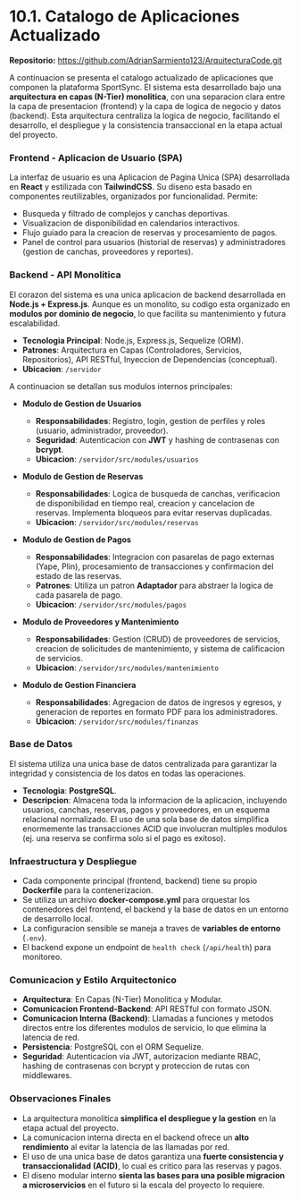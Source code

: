 # 10.1. Catalogo de Aplicaciones Actualizado

**Repositorio:** https://github.com/AdrianSarmiento123/ArquitecturaCode.git

A continuacion se presenta el catalogo actualizado de aplicaciones que componen la plataforma SportSync. El sistema esta desarrollado bajo una **arquitectura en capas (N-Tier) monolitica**, con una separacion clara entre la capa de presentacion (frontend) y la capa de logica de negocio y datos (backend). Esta arquitectura centraliza la logica de negocio, facilitando el desarrollo, el despliegue y la consistencia transaccional en la etapa actual del proyecto.

### Frontend - Aplicacion de Usuario (SPA)

La interfaz de usuario es una Aplicacion de Pagina Unica (SPA) desarrollada en **React** y estilizada con **TailwindCSS**. Su diseno esta basado en componentes reutilizables, organizados por funcionalidad. Permite:

* Busqueda y filtrado de complejos y canchas deportivas.
* Visualizacion de disponibilidad en calendarios interactivos.
* Flujo guiado para la creacion de reservas y procesamiento de pagos.
* Panel de control para usuarios (historial de reservas) y administradores (gestion de canchas, proveedores y reportes).

### Backend - API Monolitica

El corazon del sistema es una unica aplicacion de backend desarrollada en **Node.js + Express.js**. Aunque es un monolito, su codigo esta organizado en **modulos por dominio de negocio**, lo que facilita su mantenimiento y futura escalabilidad.

* **Tecnologia Principal**: Node.js, Express.js, Sequelize (ORM).
* **Patrones**: Arquitectura en Capas (Controladores, Servicios, Repositorios), API RESTful, Inyeccion de Dependencias (conceptual).
* **Ubicacion**: `/servidor`

A continuacion se detallan sus modulos internos principales:

* **Modulo de Gestion de Usuarios**
    * **Responsabilidades**: Registro, login, gestion de perfiles y roles (usuario, administrador, proveedor).
    * **Seguridad**: Autenticacion con **JWT** y hashing de contrasenas con **bcrypt**.
    * **Ubicacion**: `/servidor/src/modules/usuarios`

* **Modulo de Gestion de Reservas**
    * **Responsabilidades**: Logica de busqueda de canchas, verificacion de disponibilidad en tiempo real, creacion y cancelacion de reservas. Implementa bloqueos para evitar reservas duplicadas.
    * **Ubicacion**: `/servidor/src/modules/reservas`

* **Modulo de Gestion de Pagos**
    * **Responsabilidades**: Integracion con pasarelas de pago externas (Yape, Plin), procesamiento de transacciones y confirmacion del estado de las reservas.
    * **Patrones**: Utiliza un patron **Adaptador** para abstraer la logica de cada pasarela de pago.
    * **Ubicacion**: `/servidor/src/modules/pagos`

* **Modulo de Proveedores y Mantenimiento**
    * **Responsabilidades**: Gestion (CRUD) de proveedores de servicios, creacion de solicitudes de mantenimiento, y sistema de calificacion de servicios.
    * **Ubicacion**: `/servidor/src/modules/mantenimiento`

* **Modulo de Gestion Financiera**
    * **Responsabilidades**: Agregacion de datos de ingresos y egresos, y generacion de reportes en formato PDF para los administradores.
    * **Ubicacion**: `/servidor/src/modules/finanzas`

### Base de Datos

El sistema utiliza una unica base de datos centralizada para garantizar la integridad y consistencia de los datos en todas las operaciones.

* **Tecnologia**: **PostgreSQL**.
* **Descripcion**: Almacena toda la informacion de la aplicacion, incluyendo usuarios, canchas, reservas, pagos y proveedores, en un esquema relacional normalizado. El uso de una sola base de datos simplifica enormemente las transacciones ACID que involucran multiples modulos (ej. una reserva se confirma solo si el pago es exitoso).

### Infraestructura y Despliegue

* Cada componente principal (frontend, backend) tiene su propio **Dockerfile** para la contenerizacion.
* Se utiliza un archivo **docker-compose.yml** para orquestar los contenedores del frontend, el backend y la base de datos en un entorno de desarrollo local.
* La configuracion sensible se maneja a traves de **variables de entorno** (`.env`).
* El backend expone un endpoint de `health check` (`/api/health`) para monitoreo.

### Comunicacion y Estilo Arquitectonico

* **Arquitectura**: En Capas (N-Tier) Monolitica y Modular.
* **Comunicacion Frontend-Backend**: API RESTful con formato JSON.
* **Comunicacion Interna (Backend)**: Llamadas a funciones y metodos directos entre los diferentes modulos de servicio, lo que elimina la latencia de red.
* **Persistencia**: PostgreSQL con el ORM Sequelize.
* **Seguridad**: Autenticacion via JWT, autorizacion mediante RBAC, hashing de contrasenas con bcrypt y proteccion de rutas con middlewares.

### Observaciones Finales

* La arquitectura monolitica **simplifica el despliegue y la gestion** en la etapa actual del proyecto.
* La comunicacion interna directa en el backend ofrece un **alto rendimiento** al evitar la latencia de las llamadas por red.
* El uso de una unica base de datos garantiza una **fuerte consistencia y transaccionalidad (ACID)**, lo cual es critico para las reservas y pagos.
* El diseno modular interno **sienta las bases para una posible migracion a microservicios** en el futuro si la escala del proyecto lo requiere.

